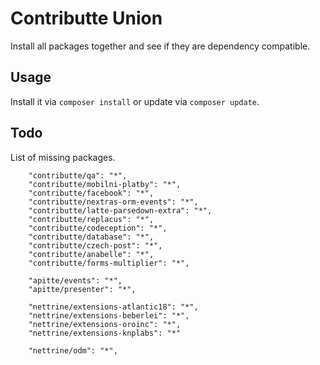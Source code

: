 # Contributte Union

Install all packages together and see if they are dependency compatible.

## Usage

Install it via `composer install` or update via `composer update`.

## Todo

List of missing packages.

```
	"contributte/qa": "*",
	"contributte/mobilni-platby": "*",
	"contributte/facebook": "*",
	"contributte/nextras-orm-events": "*",
	"contributte/latte-parsedown-extra": "*",
	"contributte/replacus": "*",
	"contributte/codeception": "*",
	"contributte/database": "*",
	"contributte/czech-post": "*",
	"contributte/anabelle": "*",
	"contributte/forms-multiplier": "*",

	"apitte/events": "*",
	"apitte/presenter": "*",

	"nettrine/extensions-atlantic18": "*",
	"nettrine/extensions-beberlei": "*",
	"nettrine/extensions-oroinc": "*",
	"nettrine/extensions-knplabs": "*"

	"nettrine/odm": "*",
```
